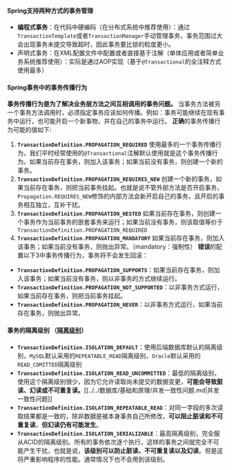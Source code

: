 #### Spring支持两种方式的事务管理
- **编程式事务**：在代码中硬编码（在分布式系统中推荐使用）：通过`TransactionTemplate`或者`TransactionManager`手动管理事务，事务范围过大会出现事务未提交导致超时，因此事务要比锁的粒度更小。
- 声明式事务：在XML配置文件中配置或者直接基于注解（单体应用或者简单业务系统推荐使用）：实际是通过AOP实现（基于`@Transactional`的全注释方式使用最多）
#### Spring事务中的事务传播行为
**事务传播行为是为了解决业务层方法之间互相调用的事务问题。**
当事务方法被另一个事务方法调用时，必须指定事务应该如何传播。例如：事务可能继续在现有事务中运行，也可能开启一个新事物，并在自己的事务中运行。
**正确**的事务传播行为可能的值如下:
1. **`TransactionDefinition.PROPAGATION_REQUIRED`**
使用最多的一个事务传播行为，我们平时经常使用的`@Transactional`注解默认使用就是这个事务传播行为。如果当前存在事务，则加入该事务；如果当前没有事务，则创建一个新的事务。
2. **`TransactionDefinition.PROPAGATION_REQUIRES_NEW`**
创建一个新的事务，如果当前存在事务，则把当前事务挂起。也就是说不管外部方法是否开启事务，`Propagation.REQUIRES_NEW`修饰的内部方法会新开启自己的事务，且开启的事务相互独立，互补干扰。
3. **`TransactionDefinition.PROPAGATION_NESTED`**
如果当前存在事务，则创建一个事务作为当前事务的嵌套事务来运行；如果当前没有事务，则该取值等价于`TransactionDefinition.PROPAGATION_REQUIRED`
4. **`TransactionDefinition.PROPAGATION_MANDATORY`**
如果当前存在事务，则加入该事务；如果当前没有事务，则抛出异常。（mandatory：强制性）
**错误**的配置以下3中事务传播行为，事务将不会发生回滚：
- **`TransactionDefinition.PROPAGATION_SUPPORTS`**：如果当前存在事务，则加入该事务；如果当前没有事务，则以非事务的方式继续运行。
- **`TransactionDefinition.PROPAGATION_NOT_SUPPORTED`**：以非事务方式运行，如果当前存在事务，则把当前事务挂起。
- **`TransactionDefinition.PROPAGATION_NEVER`**：以非事务方式运行，如果当前存在事务，则抛出异常。
#### 事务的隔离级别 （[隔离级别](../../数据库/基础和原理/隔离级别.md)）
- **`TransactionDefinition.ISOLATION_DEFAULT`**：使用后端数据库默认的隔离级别，`MySQL`默认采用的`REPEATABLE_READ`隔离级别，`Oracle`默认采用的`READ_COMITTED`隔离级别
- **`TransactionDefinition.ISOLATION_READ_UNCOMMITTED`**：最低的隔离级别，使用这个隔离级别很少，因为它允许读取尚未提交的数据变更，**可能会导致脏读、幻读或不可重复读。**[[../../数据库/基础和原理/并发一致性问题.md|并发一致性问题]]
- **`TransactionDefinition.ISOLATION_REPEATABLE_READ`**：对同一字段的多次读取结果都是一致的，除非数据是被本身事务自己所修改，**可以阻止脏读和不可重复读**，**但幻读仍有可能发生**。
- **`TransactionDefinition.ISOLATION_SERIALIZABLE`**：最高隔离级别，完全服从ACID的隔离级别。所有的事务依次逐个执行，这样的事务之间就完全不可能产生干扰，也就是说，**该级别可以防止脏读、不可重复读以及幻读**。但是这将严重影响程序的性能。通常情况下也不会用到该级别。